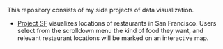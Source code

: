 This repository consists of my side projects of data visualization.  
- [Project SF]() visualizes locations of restaurants in San Francisco. Users select from the scrolldown menu the kind of food they want, and relevant restaurant locations will be marked on an interactive map. 
